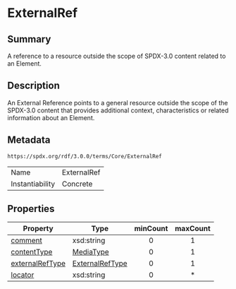 <!-- Automatically generated by spec-parser v2.1.0 on 2024-06-17T10:36:57.838737+00:00 -->
<!-- SPDX-License-Identifier: Community-Spec-1.0 -->

# ExternalRef

## Summary

A reference to a resource outside the scope of SPDX-3.0 content related to an Element.


## Description

An External Reference points to a general resource outside the scope of the SPDX-3.0 content
that provides additional context, characteristics or related information about an Element.


## Metadata

`https://spdx.org/rdf/3.0.0/terms/Core/ExternalRef`


| | |
|---|---|
| Name | ExternalRef |
| Instantiability | Concrete |




## Properties

| Property | Type | minCount | maxCount |
|---|---|:---:|:---:|
| [comment](../Properties/comment.md) | xsd:string | 0 | 1 |
| [contentType](../Properties/contentType.md) | [MediaType](../Datatypes/MediaType.md) | 0 | 1 |
| [externalRefType](../Properties/externalRefType.md) | [ExternalRefType](../Vocabularies/ExternalRefType.md) | 0 | 1 |
| [locator](../Properties/locator.md) | xsd:string | 0 | * |


